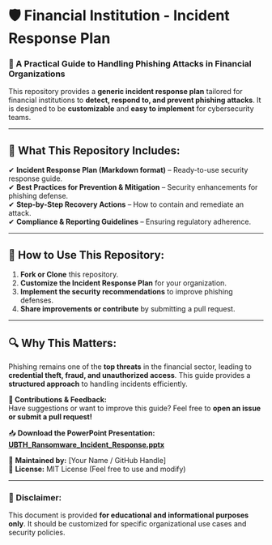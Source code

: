 
# 🛡 Financial Institution - Incident Response Plan

### 🚨 A Practical Guide to Handling Phishing Attacks in Financial Organizations

This repository provides a **generic incident response plan** tailored for financial institutions to **detect, respond to, and prevent phishing attacks**. It is designed to be **customizable** and **easy to implement** for cybersecurity teams.

---

## 📌 What This Repository Includes:
✔ **Incident Response Plan (Markdown format)** – Ready-to-use security response guide.  
✔ **Best Practices for Prevention & Mitigation** – Security enhancements for phishing defense.  
✔ **Step-by-Step Recovery Actions** – How to contain and remediate an attack.  
✔ **Compliance & Reporting Guidelines** – Ensuring regulatory adherence.  

---

## 🚀 How to Use This Repository:
1. **Fork or Clone** this repository.
2. **Customize the Incident Response Plan** for your organization.
3. **Implement the security recommendations** to improve phishing defenses.
4. **Share improvements or contribute** by submitting a pull request.

---

## 🔍 Why This Matters:
Phishing remains one of the **top threats** in the financial sector, leading to **credential theft, fraud, and unauthorized access**. This guide provides a **structured approach** to handling incidents efficiently.

**📢 Contributions & Feedback:**  
Have suggestions or want to improve this guide? Feel free to **open an issue or submit a pull request!**  

📥 **Download the PowerPoint Presentation:**  
   [**UBTH_Ransomware_Incident_Response.pptx**](./UBTH_Ransomware_Incident_Response.pptx)
   

📌 **Maintained by:** [Your Name / GitHub Handle]  
📌 **License:** MIT License (Feel free to use and modify)  

---

### 🚨 Disclaimer:
This document is provided **for educational and informational purposes only**. It should be customized for specific organizational use cases and security policies.
